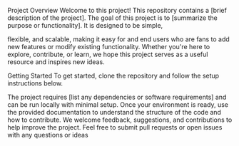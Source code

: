 Project Overview
Welcome to this project! This repository contains a [brief description of the project]. The goal of this project is to [summarize the purpose or functionality]. It is designed to be simple, 

flexible, and scalable, making it easy for and end users who are fans to add new features or modify existing functionality. Whether you're here to explore, contribute, or learn, we hope this project serves as a useful resource and inspires new ideas.

Getting Started
To get started, clone the repository and follow the setup instructions below. 

The project requires [list any dependencies or software requirements] and can be run locally with minimal setup. Once your environment is ready, use the provided documentation to understand the structure of the code and how to contribute. We welcome feedback, suggestions, and contributions to help improve the project. Feel free to submit pull requests or open issues with any questions or ideas
